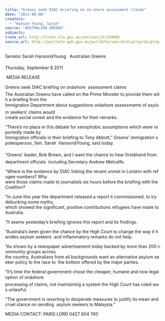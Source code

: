 ```yaml
---
title: "Greens seek DIAC briefing on on-shore assessment claims"
date: "2011-09-08"
creators:
  - "Hanson-Young, Sarah"
source: "AUSTRALIAN GREENS"
subjects:
trove_url: http://trove.nla.gov.au/version/211359995
source_url: http://parlinfo.aph.gov.au/parlInfo/search/display/display.w3p;query=Id%3A%22media/pressrel/1070368%22
---
```


 Senator Sarah HansonâYoung   Australian Greens 

 Thursday, September 8 2011 

  MEDIA RELEASE 

 Greens seek DIAC briefing on onâshore  assessment claims  The Australian Greens have called on the Prime Minister to provide them with a briefing from the  Immigration Department about suggestions onâshore assessments of asylum seekers’ claims would  create social unrest and the evidence for their remarks. 

 “There’s no place in this debate for xenophobic assumptions which were reportedly made by  Immigration officials in their briefing to Tony Abbott,” Greens’ immigration spokesperson, Sen. Sarah  HansonâYoung, said today. 

 “Greens’ leader, Bob Brown, and I want the chance to hear firstâhand from department officials  including Secretary Andrew Metcalfe.  

 “Where is the evidence by DIAC linking the recent unrest in London with refugee numbers? Why  were those claims made to journalists six hours before the briefing with the Coalition? 

 “In June this year the department released a report it commissioned, to try debunking some myths,  which showed the significant, positive contributions refugees have made to Australia.  

 “It seems yesterday’s briefing ignores this report and its findings. 

 “Australia’s been given the chance by the High Court to change the way it handles asylum seekers  and inflammatory remarks do not help. 

 “As shown by a newspaper advertisement today backed by more than 200 community groups across  the country, Australians from all backgrounds want an alternative asylum seeker policy to the race to  the bottom offered by the major parties. 

 “It’s time the federal government chose the cheaper, humane and now legal option of onâshore  processing of claims, not maintaining a system the High Court has ruled was unlawful. 

 “The government is resorting to desperate measures to justify its mean and cruel stance on sending  asylum seekers to Malaysia.”  

 MEDIA CONTACT: PARIS LORD 0427 604 760 


